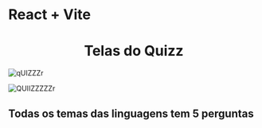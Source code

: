 # React + Vite

<h1 align="center">Telas do Quizz</h1>

![qUIZZZr](https://github.com/Pilatis/Quizz_React/assets/139661291/24bd1aa1-d560-4b9a-9bd1-fe0739ea6639)

![QUIIZZZZZr](https://github.com/Pilatis/Quizz_React/assets/139661291/e9b9436f-a87b-46c8-85bc-8b4bb488871e)

<h2>Todas os temas das linguagens tem 5 perguntas</h2>


